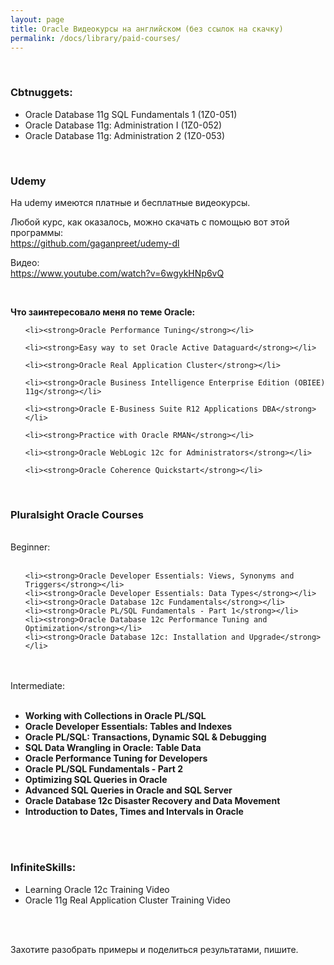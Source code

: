 ```yaml
---
layout: page
title: Oracle Видеокурсы на английском (без ссылок на скачку)
permalink: /docs/library/paid-courses/
---
```



<br/>


### Cbtnuggets:


<ul>
	<li>Oracle Database 11g SQL Fundamentals 1 (1Z0-051)</li>
	<li>Oracle Database 11g: Administration I (1Z0-052)</li>
	<li>Oracle Database 11g: Administration 2 (1Z0-053)</li>

</ul>



<br/>

### Udemy

На udemy имеются платные и бесплатные видеокурсы.

Любой курс, как оказалось, можно скачать с помощью вот этой программы:  
https://github.com/gaganpreet/udemy-dl

Видео:  
https://www.youtube.com/watch?v=6wgykHNp6vQ

<br/>

**Что заинтересовало меня по теме Oracle:**

<ul>

	<li><strong>Oracle Performance Tuning</strong></li>

	<li><strong>Easy way to set Oracle Active Dataguard</strong></li>

	<li><strong>Oracle Real Application Cluster</strong></li>

	<li><strong>Oracle Business Intelligence Enterprise Edition (OBIEE) 11g</strong></li>

	<li><strong>Oracle E-Business Suite R12 Applications DBA</strong></li>

	<li><strong>Practice with Oracle RMAN</strong></li>

	<li><strong>Oracle WebLogic 12c for Administrators</strong></li>

	<li><strong>Oracle Coherence Quickstart</strong></li>

</ul>

<br/>

### Pluralsight Oracle Courses

<br/>
Beginner:
<br/><br/>

<ul>

	<li><strong>Oracle Developer Essentials: Views, Synonyms and Triggers</strong></li>
	<li><strong>Oracle Developer Essentials: Data Types</strong></li>
	<li><strong>Oracle Database 12c Fundamentals</strong></li>
	<li><strong>Oracle PL/SQL Fundamentals - Part 1</strong></li>
 	<li><strong>Oracle Database 12c Performance Tuning and Optimization</strong></li>
 	<li><strong>Oracle Database 12c: Installation and Upgrade</strong></li>

</ul>


<br/><br/>
Intermediate:
<br/><br/>

<ul>
	<li><strong>Working with Collections in Oracle PL/SQL</strong></li>
	<li><strong>Oracle Developer Essentials: Tables and Indexes</strong></li>
	<li><strong>Oracle PL/SQL: Transactions, Dynamic SQL & Debugging</strong></li>
	<li><strong>SQL Data Wrangling in Oracle: Table Data</strong></li>
	<li><strong>Oracle Performance Tuning for Developers</strong></li>
	<li><strong>Oracle PL/SQL Fundamentals - Part 2</strong></li>
	<li><strong>Optimizing SQL Queries in Oracle</strong></li>
	<li><strong>Advanced SQL Queries in Oracle and SQL Server</strong></li>
	<li><strong>Oracle Database 12c Disaster Recovery and Data Movement</strong></li>
	<li><strong>Introduction to Dates, Times and Intervals in Oracle</strong></li>
</ul>



<br/><br/>


### InfiniteSkills:


<ul>
	<li>Learning Oracle 12c Training Video</li>
	<li>Oracle 11g Real Application Cluster Training Video</li>
</ul>




<br/><br/>

Захотите разобрать примеры и поделиться результатами, пишите.
